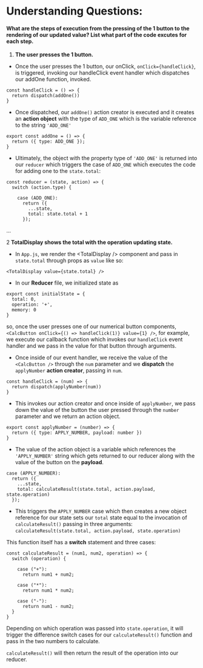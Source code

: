 # Understanding Questions:

#### What are the steps of execution from the pressing of the 1 button to the rendering of our updated value? List what part of the code excutes for each step.

1. **The user presses the 1 button.**
* Once the user presses the 1 button, our onClick, `onClick={handleClick}`, is triggered, invoking our handleClick event handler which dispatches our addOne function, invoked. 

```
const handleClick = () => {
  return dispatch(addOne())
}
```

* Once dispatched, our `addOne()` action creator is executed and it creates an **action object**  with the type of `ADD_ONE` which is the variable reference to the string `'ADD_ONE'`

```
export const addOne = () => {
  return ({ type: ADD_ONE });
}
```

* Ultimately, the object with the property type of `'ADD_ONE'` is returned into our `reducer` which triggers the case of `ADD_ONE`
which executes the code for adding one to the `state.total`:

```
const reducer = (state, action) => {
  switch (action.type) {

    case (ADD_ONE):
      return ({
        ...state,
        total: state.total + 1
      });
```


...

2 **TotalDisplay shows the total with the operation updating state.**

* In `App.js`, we render the \<TotalDisplay /> component and pass in `state.total` through props as `value` like so:

`<TotalDisplay value={state.total} />`

* In our **Reducer** file, we initialized state as

```
export const initialState = {
  total: 0,
  operation: '+',
  memory: 0
}
```

so, once the user presses one of our numerical button components, `<CalcButton onClick={() => handleClick(1)} value={1} />`, for example, we execute our callback function which invokes our `handleClick` event handler and we pass in the value for that button through arguments. 

* Once inside of our event handler, we receive the value of the `<CalcButton />` through the `num` parameter and we **dispatch** the `applyNumber` **action creator**, passing in `num`.

```
const handleClick = (num) => {
  return dispatch(applyNumber(num))
}
  ```

* This invokes our action creator and once inside of `applyNumber`, we pass down the value of the button the user pressed through the `number` parameter and we return an action object.

```
export const applyNumber = (number) => {
  return ({ type: APPLY_NUMBER, payload: number })
}

```

* The value of the action object is a variable which references the `'APPLY_NUMBER'` string which gets returned to our reducer along with the value of the button on the **payload**.

```
case (APPLY_NUMBER):
  return ({
    ...state,
    total: calculateResult(state.total, action.payload, state.operation)
  });
```

* This triggers the `APPLY_NUMBER` case which then creates a new object reference for our state sets our `total` state equal to the invocation of `calculateResult()` passing in three arguments:
`calculateResult(state.total, action.payload, state.operation)`

This function itself has a **switch** statement and three cases:

```
const calculateResult = (num1, num2, operation) => {
  switch (operation) {

    case ("+"):
      return num1 + num2;

    case ("*"):
      return num1 * num2;

    case ("-"):
      return num1 - num2;
  }
}
```

Depending on which operation was passed into `state.operation`, it will trigger the difference switch cases for our `calculateResult()` function and pass in the two numbers to calculate.

`calculateResult()` will then return the result of the operation into our reducer.


